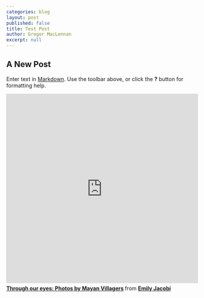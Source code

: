 ```yaml
---
categories: blog
layout: post
published: false
title: Test Post
author: Gregor MacLennan
excerpt: null
---
```


## A New Post

Enter text in [Markdown](http://daringfireball.net/projects/markdown/). Use the toolbar above, or click the **?** button for formatting help.


<iframe src="http://www.slideshare.net/slideshow/embed_code/13064340" width="100%" height="500px" frameborder="0" marginwidth="0" marginheight="0" scrolling="no" style="border:1px solid #CCC;border-width:1px 1px 0;margin-bottom:5px" allowfullscreen webkitallowfullscreen mozallowfullscreen> </iframe> <div style="margin-bottom:5px"> <strong> <a href="https://www.slideshare.net/emjacobi/through-our-eyes-photos-by-mayan-villagers" title="Through our eyes: Photos by Mayan Villagers" target="_blank">Through our eyes: Photos by Mayan Villagers</a> </strong> from <strong><a href="http://www.slideshare.net/emjacobi" target="_blank">Emily Jacobi</a></strong> </div>
